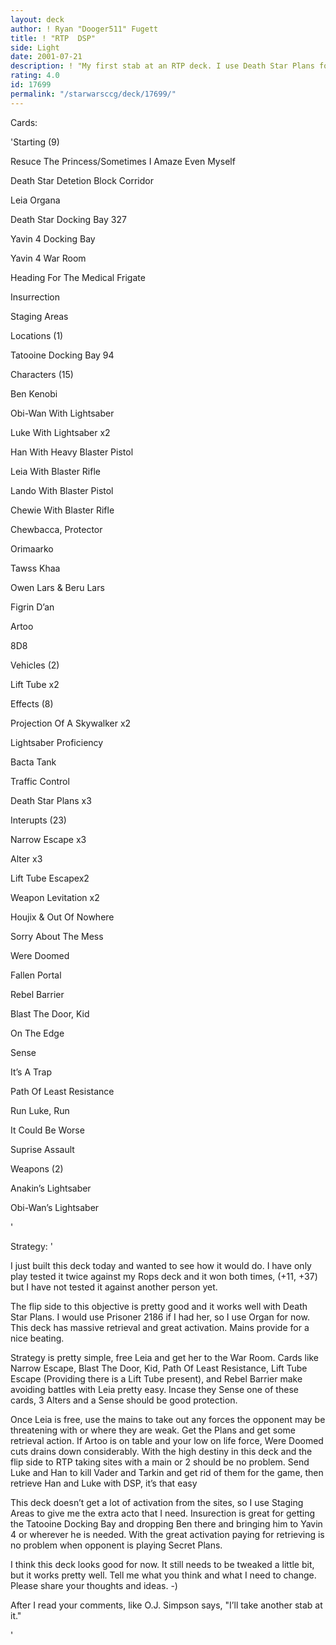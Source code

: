 ```yaml
---
layout: deck
author: ! Ryan "Dooger511" Fugett
title: ! "RTP  DSP"
side: Light
date: 2001-07-21
description: ! "My first stab at an RTP deck. I use Death Star Plans for retrieval. Great activation."
rating: 4.0
id: 17699
permalink: "/starwarsccg/deck/17699/"
---
```

Cards: 

'Starting (9)

Resuce The Princess/Sometimes I Amaze Even Myself

Death Star Detetion Block Corridor

Leia Organa

Death Star Docking Bay 327

Yavin 4 Docking Bay

Yavin 4 War Room

Heading For The Medical Frigate

Insurrection

Staging Areas


Locations (1)

Tatooine Docking Bay 94


Characters (15)

Ben Kenobi

Obi-Wan With Lightsaber

Luke With Lightsaber x2

Han With Heavy Blaster Pistol

Leia With Blaster Rifle

Lando With Blaster Pistol

Chewie With Blaster Rifle

Chewbacca, Protector

Orimaarko

Tawss Khaa

Owen Lars & Beru Lars

Figrin D’an

Artoo

8D8


Vehicles (2)

Lift Tube x2


Effects (8)

Projection Of A Skywalker x2

Lightsaber Proficiency

Bacta Tank

Traffic Control

Death Star Plans x3


Interupts (23)

Narrow Escape x3

Alter x3

Lift Tube Escapex2

Weapon Levitation x2

Houjix & Out Of Nowhere

Sorry About The Mess

Were Doomed

Fallen Portal

Rebel Barrier

Blast The Door, Kid

On The Edge

Sense

It’s A Trap

Path Of Least Resistance

Run Luke, Run

It Could Be Worse

Suprise Assault


Weapons (2)

Anakin’s Lightsaber

Obi-Wan’s Lightsaber

'

Strategy: '

I just built this deck today and wanted to see how it would do. I have only play tested it twice against my Rops deck and it won both times, (+11, +37) but I have not tested it against another person yet. 


The flip side to this objective is pretty good and it works well with Death Star Plans. I would use Prisoner 2186 if I had her, so I use Organ for now. This deck has massive retrieval and great activation. Mains provide for a nice beating.


Strategy is pretty simple, free Leia and get her to the War Room. Cards like Narrow Escape, Blast The Door, Kid, Path Of Least Resistance, Lift Tube Escape (Providing there is a Lift Tube present), and Rebel Barrier make avoiding battles with Leia pretty easy. Incase they Sense one of these cards, 3 Alters and a Sense should be good protection.


Once Leia is free, use the mains to take out any forces the opponent may be threatening with or where they are weak. Get the Plans and get some retrieval action. If Artoo is on table and your low on life force, Were Doomed cuts drains down considerably. With the high destiny in this deck and the flip side to RTP taking sites with a main or 2 should be no problem. Send Luke and Han to kill Vader and Tarkin and get rid of them for the game, then retrieve Han and Luke with DSP, it’s that easy


This deck doesn’t get a lot of activation from the sites, so I use Staging Areas to give me the extra acto that I need. Insurection is great for getting the Tatooine Docking Bay and dropping Ben there and bringing him to Yavin 4 or wherever he is needed. With the great activation paying for retrieving is no problem when opponent is playing Secret Plans. 


I think this deck looks good for now. It still needs to be tweaked a little bit, but it works pretty well. Tell me what you think and what I need to change. Please share your thoughts and ideas. -)


After I read your comments, like O.J. Simpson says, "I’ll take another stab at it."


'
